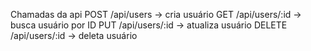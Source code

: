
Chamadas da api
POST /api/users → cria usuário
GET /api/users/:id → busca usuário por ID
PUT /api/users/:id → atualiza usuário
DELETE /api/users/:id → deleta usuário